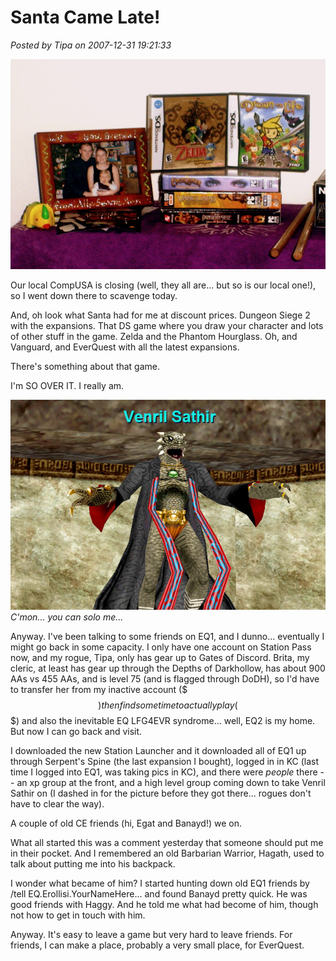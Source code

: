 # Santa Came Late!

*Posted by Tipa on 2007-12-31 19:21:33*

![stp60921.JPG](../../../uploads/2007/12/stp60921.JPG)

Our local CompUSA is closing (well, they all are... but so is our local one!), so I went down there to scavenge today. 

And, oh look what Santa had for me at discount prices. Dungeon Siege 2 with the expansions. That DS game where you draw your character and lots of other stuff in the game. Zelda and the Phantom Hourglass. Oh, and Vanguard, and EverQuest with all the latest expansions.

There's something about that game.

I'm SO OVER IT. I really am.

![eqgame-2007-12-31-11-21-43-07.jpg](../../../uploads/2007/12/eqgame-2007-12-31-11-21-43-07.jpg)
*C'mon... you can solo me...*

Anyway. I've been talking to some friends on EQ1, and I dunno... eventually I might go back in some capacity. I only have one account on Station Pass now, and my rogue, Tipa, only has gear up to Gates of Discord. Brita, my cleric, at least has gear up through the Depths of Darkhollow, has about 900 AAs vs 455 AAs, and is level 75 (and is flagged through DoDH), so I'd have to transfer her from my inactive account ($$$) then find some time to actually play ($$$) and also the inevitable EQ LFG4EVR syndrome... well, EQ2 is my home. But now I can go back and visit.

I downloaded the new Station Launcher and it downloaded all of EQ1 up through Serpent's Spine (the last expansion I bought), logged in in KC (last time I logged into EQ1, was taking pics in KC), and there were *people* there -- an xp group at the front, and a high level group coming down to take Venril Sathir on (I dashed in for the picture before they got there... rogues don't have to clear the way).

A couple of old CE friends (hi, Egat and Banayd!) we on.

What all started this was a comment yesterday that someone should put me in their pocket. And I remembered an old Barbarian Warrior, Hagath, used to talk about putting me into his backpack.

I wonder what became of him? I started hunting down old EQ1 friends by /tell EQ.Erollisi.YourNameHere... and found Banayd pretty quick. He was good friends with Haggy. And he told me what had become of him, though not how to get in touch with him.

Anyway. It's easy to leave a game but very hard to leave friends. For friends, I can make a place, probably a very small place, for EverQuest.

